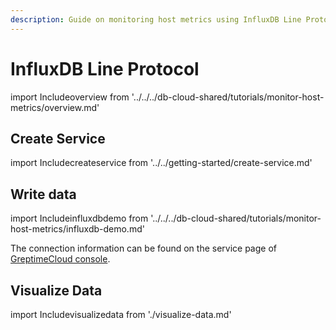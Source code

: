 ```yaml
---
description: Guide on monitoring host metrics using InfluxDB Line Protocol, including creating a service, writing data, and visualizing data.
---
```


# InfluxDB Line Protocol

import Includeoverview from '../../../db-cloud-shared/tutorials/monitor-host-metrics/overview.md' 

<Includeoverview/>

## Create Service

import Includecreateservice from '../../getting-started/create-service.md' 

<Includecreateservice/>

## Write data

import Includeinfluxdbdemo from '../../../db-cloud-shared/tutorials/monitor-host-metrics/influxdb-demo.md' 

<Includeinfluxdbdemo/>

The connection information can be found on the service page of [GreptimeCloud console](https://console.greptime.cloud/service).

## Visualize Data

import Includevisualizedata from './visualize-data.md' 

<Includevisualizedata/>
